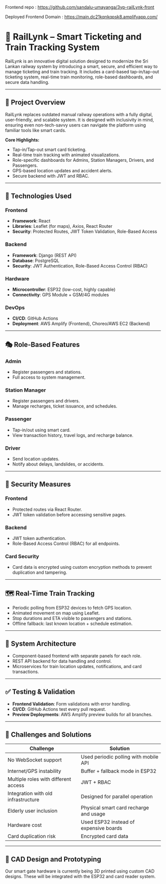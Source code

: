 Frontend repo : https://github.com/sandalu-umayanga/3yp-railLynk-front

Deployed Frontend Domain : https://main.dc21kqnkqpsk8.amplifyapp.com/



# 🚆 RailLynk – Smart Ticketing and Train Tracking System

RailLynk is an innovative digital solution designed to modernize the Sri Lankan railway system by introducing a smart, secure, and efficient way to manage ticketing and train tracking. It includes a card-based tap-in/tap-out ticketing system, real-time train monitoring, role-based dashboards, and secure data handling.

---

## 🔷 Project Overview

RailLynk replaces outdated manual railway operations with a fully digital, user-friendly, and scalable system. It is designed with inclusivity in mind, ensuring even non-tech-savvy users can navigate the platform using familiar tools like smart cards.

**Core Highlights:**
- Tap-in/Tap-out smart card ticketing.
- Real-time train tracking with animated visualizations.
- Role-specific dashboards for Admins, Station Managers, Drivers, and Passengers.
- GPS-based location updates and accident alerts.
- Secure backend with JWT and RBAC.

---

## 🔧 Technologies Used

### Frontend
- **Framework**: React
- **Libraries**: Leaflet (for maps), Axios, React Router
- **Security**: Protected Routes, JWT Token Validation, Role-Based Access

### Backend
- **Framework**: Django (REST API)
- **Database**: PostgreSQL
- **Security**: JWT Authentication, Role-Based Access Control (RBAC)

### Hardware
- **Microcontroller**: ESP32 (low-cost, highly capable)
- **Connectivity**: GPS Module + GSM/4G modules

### DevOps
- **CI/CD**: GitHub Actions
- **Deployment**: AWS Amplify (Frontend), Choreo/AWS EC2 (Backend)

---

## 🎭 Role-Based Features

### Admin
- Register passengers and stations.
- Full access to system management.

### Station Manager
- Register passengers and drivers.
- Manage recharges, ticket issuance, and schedules.

### Passenger
- Tap-in/out using smart card.
- View transaction history, travel logs, and recharge balance.

### Driver
- Send location updates.
- Notify about delays, landslides, or accidents.

---

## 🔐 Security Measures

### Frontend
- Protected routes via React Router.
- JWT token validation before accessing sensitive pages.

### Backend
- JWT token authentication.
- Role-Based Access Control (RBAC) for all endpoints.

### Card Security
- Card data is encrypted using custom encryption methods to prevent duplication and tampering.

---

## 🗺️ Real-Time Train Tracking

- Periodic polling from ESP32 devices to fetch GPS location.
- Animated movement on map using Leaflet.
- Stop durations and ETA visible to passengers and stations.
- Offline fallback: last known location + schedule estimation.

---

## 🧩 System Architecture

- Component-based frontend with separate panels for each role.
- REST API backend for data handling and control.
- Microservices for train location updates, notifications, and card transactions.

---

## ✅ Testing & Validation

- **Frontend Validation**: Form validations with error handling.
- **CI/CD**: GitHub Actions test every pull request.
- **Preview Deployments**: AWS Amplify preview builds for all branches.

---

## 🚧 Challenges and Solutions

| Challenge | Solution |
|----------|----------|
| No WebSocket support | Used periodic polling with mobile API |
| Internet/GPS instability | Buffer + fallback mode in ESP32 |
| Multiple roles with different access | JWT + RBAC |
| Integration with old infrastructure | Designed for parallel operation |
| Elderly user inclusion | Physical smart card recharge and usage |
| Hardware cost | Used ESP32 instead of expensive boards |
| Card duplication risk | Encrypted card data |

---

## 📎 CAD Design and Prototyping

Our smart gate hardware is currently being 3D printed using custom CAD designs. These will be integrated with the ESP32 and card reader system.


